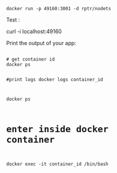 
<code>
docker run -p 49160:3001 -d rptr/nodets
</code>

Test :

curl -i localhost:49160 

Print the output of your app:

<code>
# get container id
docker ps

#print logs
docker logs container_id 

docker ps
# enter inside docker container
docker exec -it container_id /bin/bash
</code>
